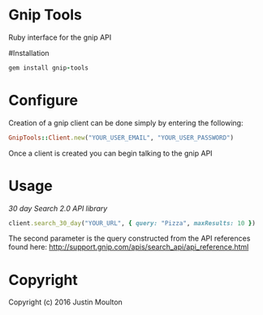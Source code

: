 # Gnip Tools

Ruby interface for the gnip API

#Installation

```ruby
gem install gnip-tools
```


# Configure

Creation of a gnip client can be done simply by entering the following:

```ruby
GnipTools::Client.new("YOUR_USER_EMAIL", "YOUR_USER_PASSWORD")
```

Once a client is created you can begin talking to the gnip API

# Usage

*30 day Search 2.0 API library*

```ruby
client.search_30_day("YOUR_URL", { query: "Pizza", maxResults: 10 })
```

The second parameter is the query constructed from the API references
found here: http://support.gnip.com/apis/search_api/api_reference.html


# Copyright

Copyright (c) 2016 Justin Moulton



